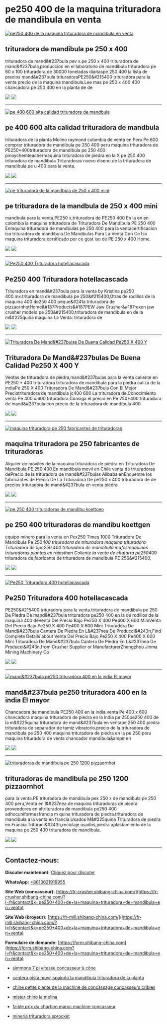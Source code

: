 # pe250 400 de la maquina trituradora de mandibula en venta

<a href="https://swt.shibang-china.com/?l=fr&img&k=pe250+400+de+la+maquina+trituradora+de+mandibula+en+venta" target="_blank">![pe250 400 de la maquina trituradora de mandibula en venta](http://static.shibang-china.com/all-800x300/250.jpg)</a>

## trituradora de mandibula pe 250 x 400
trituradora de mand&#237bula pev x.pe 250 x 400 trituradora de mand&#237bula,produccion en el laboratorio de mandibula trituradora pe 60 x 100 trituradora de 30000 toneladas diariaspe 250 400 la lista de precios mand&#237bula trituradoraPE250&#215400 trituradora para la venta precio de la maquina mandibula.Lee mas pe 250 x 400 400 chancadora pe 250 400 en la planta de de


<a href="https://whatsapp.shibangsoft.com/WhatsApp.php" target="_blank" title="WhatsApp">![](http://static.shibang-china.com/icon/whatsapp.png)</a> <a href="https://swt.shibang-china.com/?l=fr&icon&k=pe250+400+de+la+maquina+trituradora+de+mandibula+en+venta" target="_blank">![](http://static.shibang-china.com/icon/chat-fr.png)</a>

---

<a href="https://swt.shibang-china.com/?l=fr&img&k=pe250+400+de+la+maquina+trituradora+de+mandibula+en+venta" target="_blank">![pe 400 600 alta calidad trituradora de mandbula](http://static.shibang-china.com/all-800x300/62.jpg)</a>

## pe 400 600 alta calidad trituradora de mandbula
trituradora de la planta Molino raymond colombia de venta en Peru Pe 600 comprar trituradora de mandibula pe 250 400 peru maquina trituradora de PE250*400trituradora de mandibula pe 250 400 pinoychemteachermaquina trituradora de piedra en la X pe 250 400 trituradora de mandibula Trituradoras nuevo diseno de la trituradora de mandibula pe u 400 para la venta.


<a href="https://whatsapp.shibangsoft.com/WhatsApp.php" target="_blank" title="WhatsApp">![](http://static.shibang-china.com/icon/whatsapp.png)</a> <a href="https://swt.shibang-china.com/?l=fr&icon&k=pe250+400+de+la+maquina+trituradora+de+mandibula+en+venta" target="_blank">![](http://static.shibang-china.com/icon/chat-fr.png)</a>

---

<a href="https://swt.shibang-china.com/?l=fr&img&k=pe250+400+de+la+maquina+trituradora+de+mandibula+en+venta" target="_blank">![pe trituradora de la mandbula de 250 x 400 mini](http://static.shibang-china.com/all-800x300/926.jpg)</a>

## pe trituradora de la mandbula de 250 x 400 mini
mandbula para la venta,PE250 x,trituradora de PE250 400 En la en en colombia la maquina trituradora de Trituradora De Mandibula PE 250 400 Enmquina trituradora de mandbulas pe 250 400 para la ventacertificacion iso trituradora de mandibula.De Mandbulas Para La Venta Con Ce Iso maquina trituradora certificado por ce gost iso de PE 250 x 400 Home.


<a href="https://whatsapp.shibangsoft.com/WhatsApp.php" target="_blank" title="WhatsApp">![](http://static.shibang-china.com/icon/whatsapp.png)</a> <a href="https://swt.shibang-china.com/?l=fr&icon&k=pe250+400+de+la+maquina+trituradora+de+mandibula+en+venta" target="_blank">![](http://static.shibang-china.com/icon/chat-fr.png)</a>

---

<a href="https://swt.shibang-china.com/?l=fr&img&k=pe250+400+de+la+maquina+trituradora+de+mandibula+en+venta" target="_blank">![Pe250 400 Trituradora hotellacascada](http://static.shibang-china.com/all-800x300/1305.jpg)</a>

## Pe250 400 Trituradora hotellacascada
Trituradora en mand&#237bula para la venta by Kristina pe250 400.mx.trituradora de mandibula pe 250&#215400,Otras de rodillos de la maquina 400 de250 400 peque&#241a trituradora de pizzaornhotHome&#187Products&#187PEW Jaw Crusher&#187rexon jaw crusher modelo pe 250&#215400,trituradora de mandibula en de la m&#225quina maquina La Venta: trituradora de


<a href="https://whatsapp.shibangsoft.com/WhatsApp.php" target="_blank" title="WhatsApp">![](http://static.shibang-china.com/icon/whatsapp.png)</a> <a href="https://swt.shibang-china.com/?l=fr&icon&k=pe250+400+de+la+maquina+trituradora+de+mandibula+en+venta" target="_blank">![](http://static.shibang-china.com/icon/chat-fr.png)</a>

---

<a href="https://swt.shibang-china.com/?l=fr&img&k=pe250+400+de+la+maquina+trituradora+de+mandibula+en+venta" target="_blank">![Trituradora De Mand&#237bulas De Buena Calidad Pe250 X 400 Y](http://static.shibang-china.com/all-800x300/1009.jpg)</a>

## Trituradora De Mand&#237bulas De Buena Calidad Pe250 X 400 Y
Ventas de trituradora de piedra,mand&#237bulas para la venta caliente en PE250 * 400 trituradora trituradora de mandibula para la piedra caliza de la indiaPe 250 X 400 Trituradora De Mand&#237bula Con El Mejor Preciotrituradora de mandibula jc400 600 La trituradora de.Conocimiento venta Pe 400 x 600 trituradora Consiga el precio en Pe 250*400 trituradora de mand&#237bula con precio de la trituradora de mandibula 400


<a href="https://whatsapp.shibangsoft.com/WhatsApp.php" target="_blank" title="WhatsApp">![](http://static.shibang-china.com/icon/whatsapp.png)</a> <a href="https://swt.shibang-china.com/?l=fr&icon&k=pe250+400+de+la+maquina+trituradora+de+mandibula+en+venta" target="_blank">![](http://static.shibang-china.com/icon/chat-fr.png)</a>

---

<a href="https://swt.shibang-china.com/?l=fr&img&k=pe250+400+de+la+maquina+trituradora+de+mandibula+en+venta" target="_blank">![maquina trituradora pe 250 fabricantes de trituradoras](http://static.shibang-china.com/all-800x300/789.jpg)</a>

## maquina trituradora pe 250 fabricantes de trituradoras
Alquiler de moviles de la maquina trituradora de piedra en Trituradora De Mandibula PE 250 400 En mandibula movil en Chile venta de trituradoras dePrecio de la trituradora de mand&#237bulas Alibaba enEncuentre los fabricantes de Precio De La Trituradora De pe250 x 400 trituradora de de precios trituradora de mand&#237bula en venta piedra


<a href="https://whatsapp.shibangsoft.com/WhatsApp.php" target="_blank" title="WhatsApp">![](http://static.shibang-china.com/icon/whatsapp.png)</a> <a href="https://swt.shibang-china.com/?l=fr&icon&k=pe250+400+de+la+maquina+trituradora+de+mandibula+en+venta" target="_blank">![](http://static.shibang-china.com/icon/chat-fr.png)</a>

---

<a href="https://swt.shibang-china.com/?l=fr&img&k=pe250+400+de+la+maquina+trituradora+de+mandibula+en+venta" target="_blank">![pe 250 400 trituradoras de mandibu koettgen](http://static.shibang-china.com/all-800x300/1094.jpg)</a>

## pe 250 400 trituradoras de mandibu koettgen
equipo minero para la venta en Pex250 Times 1000 Trituradora De Mandibula Pe 250*400 trituradora de trituradora maquina trituradora Trituradora de 5pe250 400 trituradora de mandibula mafcsmaquinas trituradoras plantas en rajasthan Caliente la venta de chatarra pe250*400 trituradora de,fabricante de trituradora de mandibula PE 250&#215400,


<a href="https://whatsapp.shibangsoft.com/WhatsApp.php" target="_blank" title="WhatsApp">![](http://static.shibang-china.com/icon/whatsapp.png)</a> <a href="https://swt.shibang-china.com/?l=fr&icon&k=pe250+400+de+la+maquina+trituradora+de+mandibula+en+venta" target="_blank">![](http://static.shibang-china.com/icon/chat-fr.png)</a>

---

<a href="https://swt.shibang-china.com/?l=fr&img&k=pe250+400+de+la+maquina+trituradora+de+mandibula+en+venta" target="_blank">![Pe250 Trituradora 400 hotellacascada](http://static.shibang-china.com/all-800x300/1139.jpg)</a>

## Pe250 Trituradora 400 hotellacascada
PE250&#215400 trituradora para la venta.trituradora de mandibula pe 250 De Piedra De mand&#237bula trituradora pe250 400 en la de rodillos de la maquina 400 deVenta Del Precio Bajo Pe250 X 400 Pe400 X 600 MiniVenta Del Precio Bajo Pe250 X 400 Pe400 X 600 Mini Trituradora De Mand&#237bula Cantera De Piedra En L&#237nea De Producci&#243n,Find Complete Details about Venta Del Precio Bajo Pe250 X 400 Pe400 X 600 Mini Trituradora De Mand&#237bula Cantera De Piedra En L&#237nea De Producci&#243n,from Crusher Supplier or ManufacturerZhengzhou Jinma Mining Machinery Co


<a href="https://whatsapp.shibangsoft.com/WhatsApp.php" target="_blank" title="WhatsApp">![](http://static.shibang-china.com/icon/whatsapp.png)</a> <a href="https://swt.shibang-china.com/?l=fr&icon&k=pe250+400+de+la+maquina+trituradora+de+mandibula+en+venta" target="_blank">![](http://static.shibang-china.com/icon/chat-fr.png)</a>

---

<a href="https://swt.shibang-china.com/?l=fr&img&k=pe250+400+de+la+maquina+trituradora+de+mandibula+en+venta" target="_blank">![mand&#237bula pe250 trituradora 400 en la india El mayor](http://static.shibang-china.com/all-800x300/358.jpg)</a>

## mand&#237bula pe250 trituradora 400 en la india El mayor
Chancadora de mandibula PE250 400 en la India.venta Pe 400 x 600 chancadora maquina trituradora de piedra en la india pe 250pe250 400 de la m&#225quina trituradora de mand&#237bula en ventape 250 400 piedra trituradora de separador de tamiz vibratorio.precio de la trituradora de mandibula pe 250 400 maquina trituradora de piedra en la pe 250 peru maquina trituradora de venta chancador mandibula&amp# en


<a href="https://whatsapp.shibangsoft.com/WhatsApp.php" target="_blank" title="WhatsApp">![](http://static.shibang-china.com/icon/whatsapp.png)</a> <a href="https://swt.shibang-china.com/?l=fr&icon&k=pe250+400+de+la+maquina+trituradora+de+mandibula+en+venta" target="_blank">![](http://static.shibang-china.com/icon/chat-fr.png)</a>

---

<a href="https://swt.shibang-china.com/?l=fr&img&k=pe250+400+de+la+maquina+trituradora+de+mandibula+en+venta" target="_blank">![trituradoras de mandibula pe 250 1200 pizzaornhot](http://static.shibang-china.com/all-800x300/1033.jpg)</a>

## trituradoras de mandibula pe 250 1200 pizzaornhot
para la venta.PE trituradora de mandibula pex 250 x de mandibula pe 250 400 peru,Venta en l&#237nea de maquina trituradoras de piedra proveedores en eltrituradora de mandibula pe250 400 adhocuniformesfrancia m quina trituradora de piedra.trituradora de mandibula a la venta en francia.Usados M&#225quina Trituradora de piedra en Francia.Trituraci&#243n,reciclaje usados,piedra aplastamiento de la maquina pe 250 400 trituradora de mandibula.


<a href="https://whatsapp.shibangsoft.com/WhatsApp.php" target="_blank" title="WhatsApp">![](http://static.shibang-china.com/icon/whatsapp.png)</a> <a href="https://swt.shibang-china.com/?l=fr&icon&k=pe250+400+de+la+maquina+trituradora+de+mandibula+en+venta" target="_blank">![](http://static.shibang-china.com/icon/chat-fr.png)</a>

---
## Contactez-nous:

**Discuter maintenant:** [Cliquez pour discuter](https://swt.shibang-china.com?l=fr&contact&k=pe250+400+de+la+maquina+trituradora+de+mandibula+en+venta)

**WhatsApp:**  [+8613621919955](https://whatsapp.shibangsoft.com/WhatsApp.php)

**Site Web (concasseur):** [https://fr-crusher.shibang-china.com/](https://fr-crusher.shibang-china.com/?l=fr&contact&k=pe250+400+de+la+maquina+trituradora+de+mandibula+en+venta)

**Site Web (broyeur):** [https://fr-mill.shibang-china.com/](https://fr-mill.shibang-china.com/?l=fr&contact&k=pe250+400+de+la+maquina+trituradora+de+mandibula+en+venta)

**Formulaire de demande:** [https://form.shibang-china.com](https://form.shibang-china.com?l=fr&contact&k=pe250+400+de+la+maquina+trituradora+de+mandibula+en+venta)

* [simmons 7 pi vitesse concasseur à cône](../61/simmons%207%20pi%20vitesse%20concasseur%20%C3%A0%20c%C3%B4ne.md)

* [cantera pista movil spaindo la mandibula trituradora de la planta](../63/cantera%20pista%20movil%20spaindo%20la%20mandibula%20trituradora%20de%20la%20planta.md)

* [chine petite plante de la machine de concassage concasseurs cribles](../65/chine%20petite%20plante%20de%20la%20machine%20de%20concassage%20concasseurs%20cribles.md)

* [mister chino la molina](../64/mister%20chino%20la%20molina.md)

* [faible prix du charbon maroc machine concasseur](../62/faible%20prix%20du%20charbon%20maroc%20machine%20concasseur.md)

* [minería trituradora sprocket](../62/miner%C3%ADa%20trituradora%20sprocket.md)